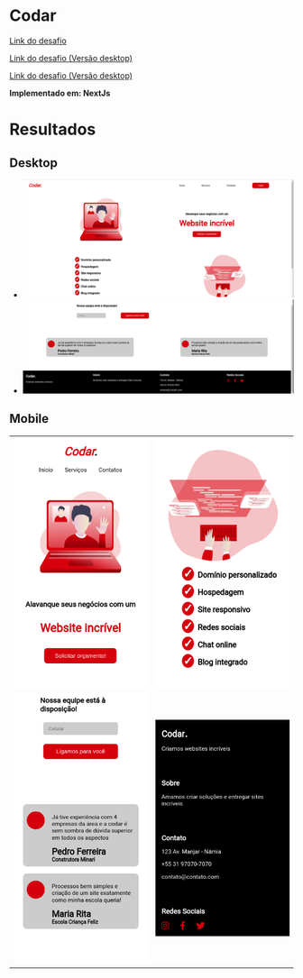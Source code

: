 # Codar

<a href="https://github.com/Lorenalgm/codar" target="_blank" > Link do desafio </a>

[Link do desafio (Versão desktop)](https://raw.githubusercontent.com/Lorenalgm/codar/master/design/desktop.png)

[Link do desafio (Versão desktop)](https://raw.githubusercontent.com/Lorenalgm/codar/master/design/mobile.png)

**Implementado em: NextJs**

# Resultados

## Desktop

* ![Imagem de resultado desktop](/Results/Result-Desktop.png)
* ![Imagem de resultado desktop](/Results/Result-Desktop-Bottom.png)

## Mobile
| | |
|---|---|
| ![Imagem de resultado mobile](/Results/Result-Mobile-Top.png)       | ![Imagem de resultado mobile](/Results/Result-Mobile-Checklist.png) |
| ![Imagem de resultado mobile](/Results/Result-Mobile-Review.png)    | ![Imagem de resultado mobile](/Results/Result-Mobile-Bottom.png)    |
